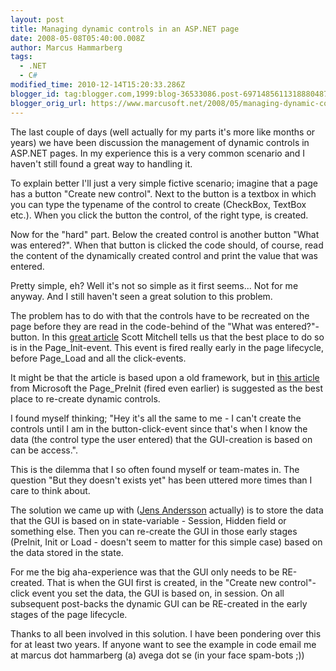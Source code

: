 ```yaml
---
layout: post
title: Managing dynamic controls in an ASP.NET page
date: 2008-05-08T05:40:00.008Z
author: Marcus Hammarberg
tags:
  - .NET
  - C#
modified_time: 2010-12-14T15:20:33.286Z
blogger_id: tag:blogger.com,1999:blog-36533086.post-6971485611318880487
blogger_orig_url: https://www.marcusoft.net/2008/05/managing-dynamic-controls-in-aspnet.html
---
```


The last couple of days (well actually for my parts it's more like months or years) we have been discussion the management of dynamic controls in ASP.NET pages. In my experience this is a very common scenario and I haven't still found a great way to handling it.

To explain better I'll just a very simple fictive scenario; imagine that a page has a button "Create new control". Next to the button is a textbox in which you can type the typename of the control to create (CheckBox, TextBox etc.). When you click the button the control, of the right type, is created.

Now for the "hard" part. Below the created control is another button "What was entered?". When that button is clicked the code should, of course, read the content of the dynamically created control and print the value that was entered.

Pretty simple, eh? Well it's not so simple as it first seems... Not for me anyway. And I still haven't seen a great solution to this problem.

The problem has to do with that the controls have to be recreated on the page before they are read in the code-behind of the "What was entered?"-button. In this [great article](http://aspnet.4guysfromrolla.com/articles/092904-1.aspx) Scott Mitchell tells us that the best place to do so is in the Page_Init-event. This event is fired really early in the page lifecycle, before Page_Load and all the click-events.

It might be that the article is based upon a old framework, but in [this article](http://msdn.microsoft.com/en-us/library/ms178472.aspx) from Microsoft the Page_PreInit (fired even earlier) is suggested as the best place to re-create dynamic controls.

I found myself thinking; "Hey it's all the same to me - I can't create the controls until I am in the button-click-event since that's when I know the data (the control type the user entered) that the GUI-creation is based on can be access.".

This is the dilemma that I so often found myself or team-mates in. The question "But they doesn't exists yet" has been uttered more times than I care to think about.

The solution we came up with ([Jens Andersson](http://www.shmup.net/) actually) is to store the data that the GUI is based on in state-variable - Session, Hidden field or something else. Then you can re-create the GUI in those early stages (PreInit, Init or Load - doesn't seem to matter for this simple case) based on the data stored in the state.

For me the big aha-experience was that the GUI only needs to be RE-created. That is when the GUI first is created, in the "Create new control"-click event you set the data, the GUI is based on, in session. On all subsequent post-backs the dynamic GUI can be RE-created in the early stages of the page lifecycle.

Thanks to all been involved in this solution. I have been pondering over
this for at least two years. If anyone want to see the example in code
email me at marcus dot hammarberg
(a) avega dot se (in your face spam-bots ;))
